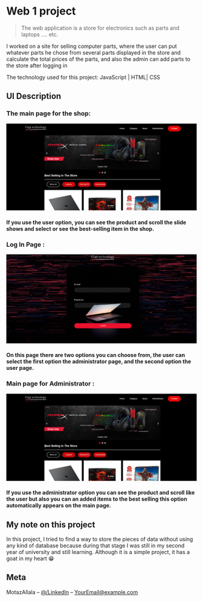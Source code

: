 # Web 1 project
> The web application is a store for electronics such as parts and laptops .... etc.
<!--
[![NPM Version][npm-image]][npm-url]
[![Build Status][travis-image]][travis-url]
[![Downloads Stats][npm-downloads]][npm-url]
-->
I worked on a site for selling computer parts, where the
user can put whatever parts he chose from several
parts displayed in the store and calculate the total
prices of the parts, and also the admin can add parts
to the store after logging in

The technology used for this project: JavaScript | HTML| CSS




## UI Description
### The main page for the shop:

<img src="RMsrc/Screenshot 2023-06-27 175232.png"/>



#### If you use the user option, you can see the product and scroll the slide shows and select or see the best-selling item in the shop.


### Log In Page :

<img src="RMsrc/Screenshot 2023-06-27 175331.png"/>


#### On this page there are two options you can choose from, the user can select the first option the administrator page, and the second option the user page.



### Main page for Administrator :

<img src="RMsrc/Screenshot 2023-06-27 175232.png"/>


#### If you use the administrator option you can see the product and scroll like the user but also you can an added items to the best selling this option automatically appears on the main page.



## My note on this project

In this project, I tried to find a way to store the pieces of data without using any kind of database because during that stage I was still in my second year of university and still learning.
Although it is a simple project, it has a goat in my heart 😁



## Meta

MotazAllala – [@/LinkedIn](https://www.linkedin.com/in/motaz-allala-b9699922a/) – YourEmail@example.com





<!-- Markdown link & img dfn's -->
[npm-image]: 
[npm-url]: 
[npm-downloads]:
[travis-image]: 
[travis-url]: 
[wiki]: 
